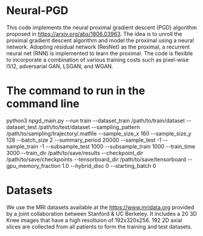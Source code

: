 # Neural-PGD
This code implements the neural proximal gradient descent (PGD) algorithm proposed in https://arxiv.org/abs/1806.03963. The idea is to unroll the proximal gradient descent algorithm and model the proximal using a neural network. Adopting residual network (ResNet) as the proximal, a recurrent neural net (RNN) is implemented to learn the proximal. The code is flexible to incorporate a combination of various training costs such as pixel-wise l1/l2, adversarial GAN, LSGAN, and WGAN. 

# The command to run in the command line

python3 npgd_main.py
--run train
--dataset_train /path/to/train/dataset
--dataset_test /path/to/test/dataset
--sampling_pattern /path/to/sampling/trajectory/.matfile
--sample_size_x 160
--sample_size_y 128
--batch_size 2
--summary_period 20000
--sample_test -1
--sample_train -1
--subsample_test 1000
--subsample_train 1000 
--train_time 3000
--train_dir /path/to/save/results 
--checkpoint_dir /path/to/save/checkpoints
--tensorboard_dir /path/to/save/tensorboard
--gpu_memory_fraction 1.0
--hybrid_disc 0
--starting_batch 0


# Datasets

We use the MRI datasets available at the https://www.mridata.org provided by a joint collaboration between Stanford & UC Berkeley. It includes a 20 3D Knee images that have a high resoltuion of 192x320x256. 192 2D axial slices are collected from all patients to form the training and test datasets. 
